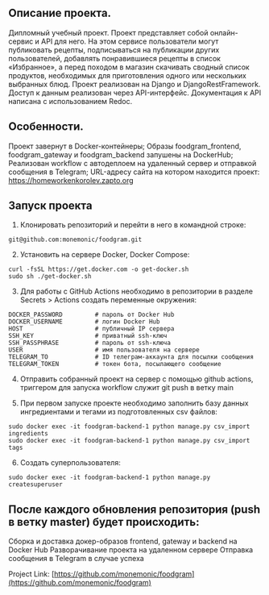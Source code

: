 ## Описание проекта.
Дипломный учебный проект. Проект представляет собой онлайн-сервис и API для него. На этом сервисе пользователи могут публиковать рецепты, подписываться на публикации других пользователей, добавлять понравившиеся рецепты в список «Избранное», а перед походом в магазин скачивать сводный список продуктов, необходимых для приготовления одного или нескольких выбранных блюд.
Проект реализован на Django и DjangoRestFramework. Доступ к данным реализован через API-интерфейс. Документация к API написана с использованием Redoc.


## Особенности.
Проект завернут в Docker-контейнеры;
Образы foodgram_frontend, foodgram_gateway и foodgram_backend запушены на DockerHub;
Реализован workflow c автодеплоем на удаленный сервер и отправкой сообщения в Telegram;
URL-адресу сайта на котором находится проект: https://homeworkenkorolev.zapto.org


## Запуск проекта

1. Клонировать репозиторий и перейти в него в командной строке:

```
git@github.com:monemonic/foodgram.git

```

2. Установить на сервере Docker, Docker Compose:

```
curl -fsSL https://get.docker.com -o get-docker.sh
sudo sh ./get-docker.sh

```

3. Для работы с GitHub Actions необходимо в репозитории в разделе Secrets > Actions создать переменные окружения:

```
DOCKER_PASSWORD         # пароль от Docker Hub
DOCKER_USERNAME         # логин Docker Hub
HOST                    # публичный IP сервера
SSH_KEY                 # приватный ssh-ключ
SSH_PASSPHRASE          # пароль от ssh-ключа
USER                    # имя пользователя на сервере
TELEGRAM_TO             # ID телеграм-аккаунта для посылки сообщения
TELEGRAM_TOKEN          # токен бота, посылающего сообщение
```

4. Отправить собранный проект на сервер с помощью github actions, триггером для запуска workflow служит git push в ветку main


5. При первом запуске проекте необходимо заполнить базу данных ингредиентами и тегами из подготовленных csv файлов:

```
sudo docker exec -it foodgram-backend-1 python manage.py csv_import ingredients
sudo docker exec -it foodgram-backend-1 python manage.py csv_import tags

```

6. Создать суперпользователя:

```
sudo docker exec -it foodgram-backend-1 python manage.py createsuperuser

```

## После каждого обновления репозитория (push в ветку master) будет происходить:
Сборка и доставка докер-образов frontend, gateway и backend на Docker Hub
Разворачивание проекта на удаленном сервере
Отправка сообщения в Telegram в случае успеха


Project Link: [https://github.com/monemonic/foodgram](https://github.com/monemonic/foodgram)
